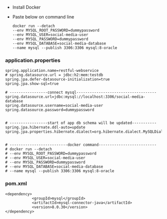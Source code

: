 
+ Install Docker

+ Paste below on command line

      docker run --detach
      --env MYSQL_ROOT_PASSWORD=dummypassword
      --env MYSQL_USER=social-media-user
      --env MYSQL_PASSWORD=dummypassword
      --env MYSQL_DATABASE=social-media-database
      --name mysql --publish 3306:3306 mysql:8-oracle

### application.properties

    spring.application.name=restful-webservice
    # spring.datasource.url = jdbc:h2:mem:testdb
    spring.jpa.defer-datasource-initialization=true
    spring.jpa.show-sql=true
    
    # -----------------connect mysql------------------------------------
    spring.datasource.url=jdbc:mysql://localhost:3306/social-media-database
    spring.datasource.username=social-media-user
    spring.datasource.password=dummypassword
    
    
    # -----------------start of app db schema will be updated-----------
    spring.jpa.hibernate.ddl-auto=update
    spring.jpa.properties.hibernate.dialect=org.hibernate.dialect.MySQLDialect
    
    
    # --------------------------docker command--------------------------
    # docker run --detach 
    # --env MYSQL_ROOT_PASSWORD=dummypassword 
    # --env MYSQL_USER=social-media-user 
    # --env MYSQL_PASSWORD=dummypassword 
    # --env MYSQL_DATABASE=social-media-database 
    # --name mysql --publish 3306:3306 mysql:8-oracle

### pom.xml

    <dependency>
    			<groupId>mysql</groupId>
    			<artifactId>mysql-connector-java</artifactId>
    			<version>8.0.30</version>
    </dependency>


